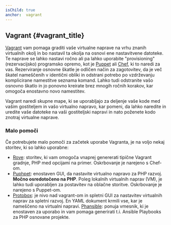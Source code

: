 ```yaml
---
isChild: true
anchor:  vagrant
---
```


## Vagrant {#vagrant_title}

[Vagrant][vagrant] vam pomaga graditi vaše virtualne naprave na vrhu znanih virtualnih okolj in bo nastavil
ta okolja na osnovi ene nastavitvene datoteke.
Te naprave se lahko nastavi ročno ali pa lahko uporabite "provisioning" (rezervacijsko)
programsko opremo, kot je [Puppet][puppet] ali [Chef][chef], ki to naredi za vas. Rezerviranje osnovne škatle je odličen način
za zagotovitev, da je več škatel nameščenih v identični obliki in odstrani potrebo po vzdrževanju komplicirane
namestitve seznama komand. Lahko tudi odstranite vašo osnovno škatlo in jo ponovno kreirate brez mnogih ročnih korakov, kar omogoča
enostavno novo namestitev.

Vagrant naredi skupne mape, ki se uporabljajo za deljenje vaše kode med vašim gostiteljem in vašo virtualno napravo, kar
pomeni, da lahko naredite in uredite vaše datoteke na vaši gostiteljski napravi in nato poženete kodo znotraj virtualne naprave.

### Malo pomoči

Če potrebujete malo pomoči za začetek uporabe Vagranta, je na voljo nekaj storitev, ki so lahko uporabne:

- [Rove][rove]: storitev, ki vam omogoča vnaprej genererati tipične Vagrant gradnje, PHP med opcijami na primer. Oskrbovanje
  je narejeno s Chef-om.
- [Puphpet][puphpet]: enostaven GUI, da nastavite virtualno napravo za PHP razvoj. **Močno osredotočeno na PHP**. Poleg
  lokalnih virtualnih naprav (VM), je lahko tudi uporabljen za postavitev na oblačne storitve. Oskrbovanje je narejeno s Puppet-om.
- [Protobox][protobox]: je nivo nad vagrant-om in spletni GUI za nastavitev virtualnih naprav za spletni razvoj. En YAML dokument krmili vse, kar je nameščeno na virtualni napravi.
[Phansible][phansible]: ponuja vmesnik, ki je enostaven za uporabo in vam pomaga generirati t.i. Ansible Playbooks za PHP osnovane projekte.

[vagrant]: http://vagrantup.com/
[puppet]: http://www.puppetlabs.com/
[chef]: http://www.opscode.com/
[rove]: http://rove.io/
[puphpet]: https://puphpet.com/
[protobox]: http://getprotobox.com/
[phansible]: http://phansible.com/
